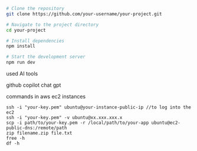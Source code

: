 

```sh
# Clone the repository
git clone https://github.com/your-username/your-project.git

# Navigate to the project directory
cd your-project

# Install dependencies
npm install

# Start the development server
npm run dev
```

used AI tools

github copilot
chat gpt

commands in aws ec2 instances

```
ssh -i "your-key.pem" ubuntu@your-instance-public-ip //to log into the ec2
ssh -i "your-key.pem" -v ubuntu@xx.xxx.xxx.x
scp -i path/to/your-key.pem -r /local/path/to/your-app ubuntu@ec2-public-dns:/remote/path
zip filename.zip file.txt
free -h
df -h
```
